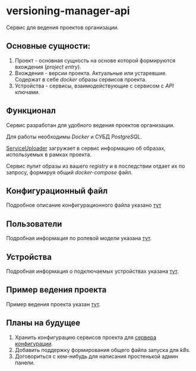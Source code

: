 # versioning-manager-api

Сервис для ведения проектов организации.

## Основные сущности:

1. Проект - основная сущность на основе которой формируются вхождения (*project entry*).
1. Вхождения - версии проекта. Актуальные или устаревшие. Содержат в себе *docker* образы сервисов проекта.
1. Устройства - сервисы, взаимодействующие с сервисом с *API* ключами.

## Функционал

Сервис разработан для удобного ведения проектов организации.

Для работы необходимы *Docker* и СУБД *PostgreSQL*.

[ServiceUploader](../../ServiceUploader/docs/README.md) загружает в сервис информацию об образах, используемых в рамках
проекта.

Сервис пулит образы из вашего *registry* и в последствии отдает их по запросу, формируя общий *docker-compose* файл.

## Конфигурационный файл

Подробное описание конфигурационного файла указано [тут](./CONFIG.md)

## Пользователи

Подробная информация по ролевой модели указана [тут](./USERS.md).

## Устройства

Подробная информация о подключаемых устройствах указана [тут](./DEVICES.md).

## Пример ведения проекта

Пример ведения проекта указан [тут](./PROJECT.md).

## Планы на будущее

1. Хранить конфигурацию сервисов проекта
   для [сервера конфигурации](https://github.com/EBCEYS/EBCEYS.Server-Configuration).
1. Добавить поддержку формирования общего файла запуска для *k8s*.
1. Договориться с кем-нибудь для написания простенькой админ панели.